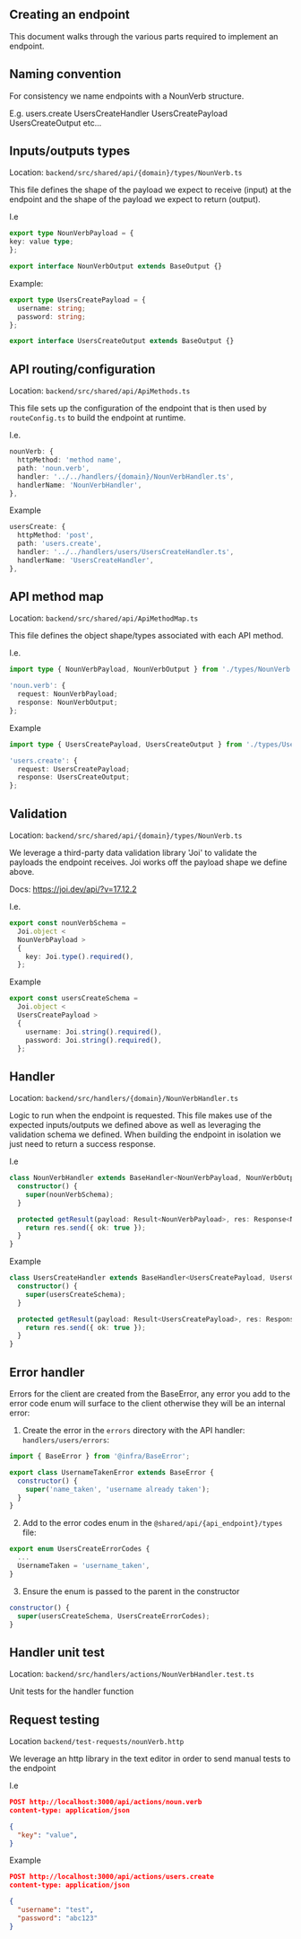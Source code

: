 ## Creating an endpoint

This document walks through the various parts required to implement an endpoint.

## Naming convention

For consistency we name endpoints with a NounVerb structure.

E.g.
users.create
UsersCreateHandler
UsersCreatePayload
UsersCreateOutput
etc...

## Inputs/outputs types

Location:
`backend/src/shared/api/{domain}/types/NounVerb.ts`

This file defines the shape of the payload we expect to receive (input) at the endpoint and the shape of the payload we expect to return (output).

I.e

```ts
export type NounVerbPayload = {
key: value type;
};

export interface NounVerbOutput extends BaseOutput {}
```

Example:

```ts
export type UsersCreatePayload = {
  username: string;
  password: string;
};

export interface UsersCreateOutput extends BaseOutput {}
```

## API routing/configuration

Location: `backend/src/shared/api/ApiMethods.ts`

This file sets up the configuration of the endpoint that is then used by `routeConfig.ts` to build the endpoint at runtime.

I.e.

```ts
nounVerb: {
  httpMethod: 'method name',
  path: 'noun.verb',
  handler: '../../handlers/{domain}/NounVerbHandler.ts',
  handlerName: 'NounVerbHandler',
},
```

Example

```ts
usersCreate: {
  httpMethod: 'post',
  path: 'users.create',
  handler: '../../handlers/users/UsersCreateHandler.ts',
  handlerName: 'UsersCreateHandler',
},
```

## API method map

Location: `backend/src/shared/api/ApiMethodMap.ts`

This file defines the object shape/types associated with each API method.

I.e.

```ts
import type { NounVerbPayload, NounVerbOutput } from './types/NounVerb';

'noun.verb': {
  request: NounVerbPayload;
  response: NounVerbOutput;
};
```

Example

```ts
import type { UsersCreatePayload, UsersCreateOutput } from './types/UsersCreate';

'users.create': {
  request: UsersCreatePayload;
  response: UsersCreateOutput;
};
```

## Validation

Location: `backend/src/shared/api/{domain}/types/NounVerb.ts`

We leverage a third-party data validation library 'Joi' to validate the payloads the endpoint receives. Joi works off the payload shape we define above.

Docs: https://joi.dev/api/?v=17.12.2

I.e.

```ts
export const nounVerbSchema =
  Joi.object <
  NounVerbPayload >
  {
    key: Joi.type().required(),
  };
```

Example

```ts
export const usersCreateSchema =
  Joi.object <
  UsersCreatePayload >
  {
    username: Joi.string().required(),
    password: Joi.string().required(),
  };
```

## Handler

Location: `backend/src/handlers/{domain}/NounVerbHandler.ts`

Logic to run when the endpoint is requested. This file makes use of the expected inputs/outputs we defined above as well as leveraging the validation schema we defined. When building the endpoint in isolation we just need to return a success response.

I.e

```ts
class NounVerbHandler extends BaseHandler<NounVerbPayload, NounVerbOutput> {
  constructor() {
    super(nounVerbSchema);
  }

  protected getResult(payload: Result<NounVerbPayload>, res: Response<NounVerbOutput>) {
    return res.send({ ok: true });
  }
}
```

Example

```ts
class UsersCreateHandler extends BaseHandler<UsersCreatePayload, UsersCreateOutput> {
  constructor() {
    super(usersCreateSchema);
  }

  protected getResult(payload: Result<UsersCreatePayload>, res: Response<UsersCreateOutput>) {
    return res.send({ ok: true });
  }
}
```

## Error handler

Errors for the client are created from the BaseError, any error you add to the error code enum will surface to the client otherwise they will be an internal error:

1. Create the error in the `errors` directory with the API handler: `handlers/users/errors`:

```js
import { BaseError } from '@infra/BaseError';

export class UsernameTakenError extends BaseError {
  constructor() {
    super('name_taken', 'username already taken');
  }
}
```

2. Add to the error codes enum in the `@shared/api/{api_endpoint}/types` file:

```js
export enum UsersCreateErrorCodes {
  ...
  UsernameTaken = 'username_taken',
}
```

3. Ensure the enum is passed to the parent in the constructor

```js
constructor() {
  super(usersCreateSchema, UsersCreateErrorCodes);
}
```

## Handler unit test

Location: `backend/src/handlers/actions/NounVerbHandler.test.ts`

Unit tests for the handler function

## Request testing

Location `backend/test-requests/nounVerb.http`

We leverage an http library in the text editor in order to send manual tests to the endpoint

I.e

```json
POST http://localhost:3000/api/actions/noun.verb
content-type: application/json

{
  "key": "value",
}
```

Example

```json
POST http://localhost:3000/api/actions/users.create
content-type: application/json

{
  "username": "test",
  "password": "abc123"
}
```

